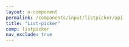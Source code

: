 ```yaml
---
layout: o-component
permalink: /components/input/listpicker/api
title: "List-picker"
comp: listpicker
nav_exclude: true
---
```

